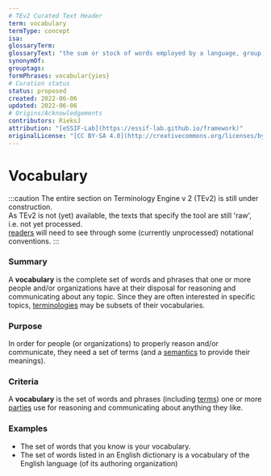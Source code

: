 ```yaml
---
# TEv2 Curated Text Header
term: vocabulary
termType: concept
isa:
glossaryTerm:
glossaryText: "the sum or stock of words employed by a language, group, individual, or work or in a field of knowledge."
synonymOf:
grouptags:
formPhrases: vocabular{yies}
# Curation status
status: proposed
created: 2022-06-06
updated: 2022-06-06
# Origins/Acknowledgements
contributors: RieksJ
attribution: "[eSSIF-Lab](https://essif-lab.github.io/framework)"
originalLicense: "[CC BY-SA 4.0](http://creativecommons.org/licenses/by-sa/4.0/?ref=chooser-v1)"
---
```


# Vocabulary

:::caution
The entire section on Terminology Engine v 2 (TEv2) is still under construction.<br/>
As TEv2 is not (yet) available, the texts that specify the tool are still 'raw', i.e. not yet processed.<br/>[readers](@) will need to see through some (currently unprocessed) notational conventions.
:::

### Summary

A **vocabulary** is the complete set of words and phrases that one or more people and/or organizations have at their disposal for reasoning and communicating about any topic. Since they are often interested in specific topics, [terminologies](@) may be subsets of their vocabularies.

### Purpose

In order for people (or organizations) to properly reason and/or communicate, they need a set of terms (and a [semantics](@) to provide their meanings).

### Criteria

A **vocabulary** is the set of words and phrases (including [terms](@)) one or more [parties](@) use for reasoning and communicating about anything they like.

### Examples

- The set of words that you know is your vocabulary.
- The set of words listed in an English dictionary is a vocabulary of the English language (of its authoring organization)